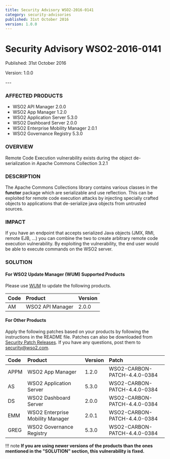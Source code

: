 ```yaml
---
title: Security Advisory WSO2-2016-0141
category: security-advisories
published: 31st October 2016
version: 1.0.0
---
```


# Security Advisory WSO2-2016-0141

<p class="doc-version">Published: 31st October 2016</p>
<p class="doc-version">Version: 1.0.0</p>
---

### AFFECTED PRODUCTS
* WSO2 API Manager 2.0.0
* WSO2 App Manager 1.2.0
* WSO2 Application Server 5.3.0
* WSO2 Dashboard Server 2.0.0
* WSO2 Enterprise Mobility Manager 2.0.1
* WSO2 Governance Registry 5.3.0


### OVERVIEW
Remote Code Execution vulnerability exists during the object de-serialization in Apache Commons Collection 3.2.1


### DESCRIPTION
The Apache Commons Collections library contains various classes in the **functor** package which are serializable and use reflection. This can be exploited for remote code execution attacks by injecting specially crafted objects to applications that de-serialize java objects from untrusted sources.


### IMPACT
If you have an endpoint that accepts serialized Java objects (JMX, RMI, remote EJB, ...) you can combine the two to create arbitrary remote code execution vulnerability. By exploiting the vulnerability, the end user would be able to execute commands on the WSO2 server.


### SOLUTION

#### For WSO2 Update Manager (WUM) Supported Products
Please use [WUM](https://wso2.com/updates/wum/) to update the following products.

| Code | Product | Version |
| :--- | :------ | :------ |
| AM | WSO2 API Manager | 2.0.0 |

#### For Other Products
Apply the following patches based on your products by following the instructions in the README file. Patches can also be downloaded from [Security Patch Releases](http://wso2.com/security-patch-releases/). If you have any questions, post them to <security@wso2.com>.


| Code | Product | Version | Patch | 
| :--- | :------ | :------ | :---- |
| APPM | WSO2 App Manager | 1.2.0 | WSO2-CARBON-PATCH-4.4.0-0384 |
| AS | WSO2 Application Server | 5.3.0 | WSO2-CARBON-PATCH-4.4.0-0384 |
| DS | WSO2 Dashboard Server | 2.0.0 | WSO2-CARBON-PATCH-4.4.0-0384 |
| EMM | WSO2 Enterprise Mobility Manager | 2.0.1 | WSO2-CARBON-PATCH-4.4.0-0384 |
| GREG | WSO2 Governance Registry | 5.3.0 | WSO2-CARBON-PATCH-4.4.0-0384 |


!!! note
    **If you are using newer versions of the products than the ones mentioned in the "SOLUTION" section, this vulnerability is fixed.**
